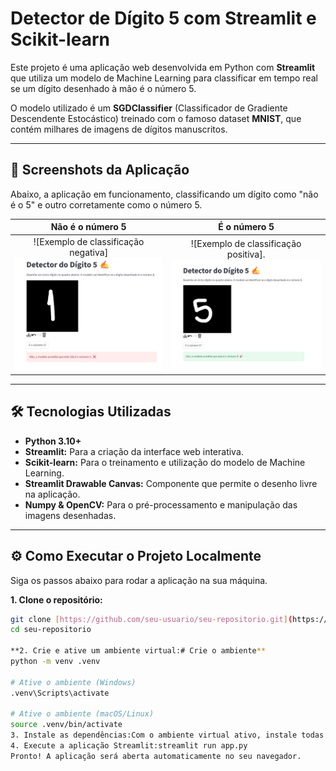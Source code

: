 # Detector de Dígito 5 com Streamlit e Scikit-learn

Este projeto é uma aplicação web desenvolvida em Python com **Streamlit** que utiliza um modelo de Machine Learning para classificar em tempo real se um dígito desenhado à mão é o número 5.

O modelo utilizado é um **SGDClassifier** (Classificador de Gradiente Descendente Estocástico) treinado com o famoso dataset **MNIST**, que contém milhares de imagens de dígitos manuscritos.

---

## 🚀 Screenshots da Aplicação

Abaixo, a aplicação em funcionamento, classificando um dígito como "não é o 5" e outro corretamente como o número 5.

| Não é o número 5 | É o número 5 |
| :-----------------: | :--------------: |
| ![Exemplo de classificação negativa]![alt text](<Captura de tela 2025-08-29 000624.png>) | ![Exemplo de classificação positiva].![alt text](<Captura de tela 2025-08-29 000436.png>) |



---

## 🛠️ Tecnologias Utilizadas

* **Python 3.10+**
* **Streamlit:** Para a criação da interface web interativa.
* **Scikit-learn:** Para o treinamento e utilização do modelo de Machine Learning.
* **Streamlit Drawable Canvas:** Componente que permite o desenho livre na aplicação.
* **Numpy & OpenCV:** Para o pré-processamento e manipulação das imagens desenhadas.

---

## ⚙️ Como Executar o Projeto Localmente

Siga os passos abaixo para rodar a aplicação na sua máquina.

**1. Clone o repositório:**
```bash
git clone [https://github.com/seu-usuario/seu-repositorio.git](https://github.com/seu-usuario/seu-repositorio.git)
cd seu-repositorio

**2. Crie e ative um ambiente virtual:# Crie o ambiente**
python -m venv .venv

# Ative o ambiente (Windows)
.venv\Scripts\activate

# Ative o ambiente (macOS/Linux)
source .venv/bin/activate
3. Instale as dependências:Com o ambiente virtual ativo, instale todas as bibliotecas necessárias.pip install -r requirements.txt
4. Execute a aplicação Streamlit:streamlit run app.py
Pronto! A aplicação será aberta automaticamente no seu navegador.
